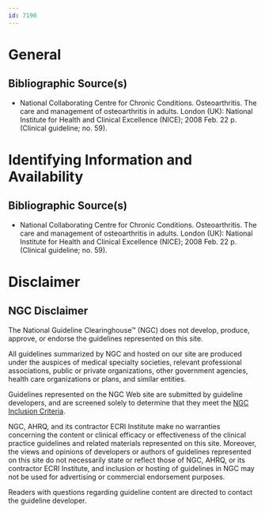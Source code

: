 ```yaml
---
id: 7190
---
```


# General

## Bibliographic Source(s)

- National Collaborating Centre for Chronic Conditions. Osteoarthritis. The care and management of osteoarthritis in adults. London (UK): National Institute for Health and Clinical Excellence (NICE); 2008 Feb. 22 p. (Clinical guideline; no. 59).

# Identifying Information and Availability

## Bibliographic Source(s)

- National Collaborating Centre for Chronic Conditions. Osteoarthritis. The care and management of osteoarthritis in adults. London (UK): National Institute for Health and Clinical Excellence (NICE); 2008 Feb. 22 p. (Clinical guideline; no. 59).

# Disclaimer

## NGC Disclaimer

The National Guideline Clearinghouse™ (NGC) does not develop, produce, approve, or endorse the guidelines represented on this site.

All guidelines summarized by NGC and hosted on our site are produced under the auspices of medical specialty societies, relevant professional associations, public or private organizations, other government agencies, health care organizations or plans, and similar entities.

Guidelines represented on the NGC Web site are submitted by guideline developers, and are screened solely to determine that they meet the [NGC Inclusion Criteria](/help-and-about/summaries/inclusion-criteria).

NGC, AHRQ, and its contractor ECRI Institute make no warranties concerning the content or clinical efficacy or effectiveness of the clinical practice guidelines and related materials represented on this site. Moreover, the views and opinions of developers or authors of guidelines represented on this site do not necessarily state or reflect those of NGC, AHRQ, or its contractor ECRI Institute, and inclusion or hosting of guidelines in NGC may not be used for advertising or commercial endorsement purposes.

Readers with questions regarding guideline content are directed to contact the guideline developer.

